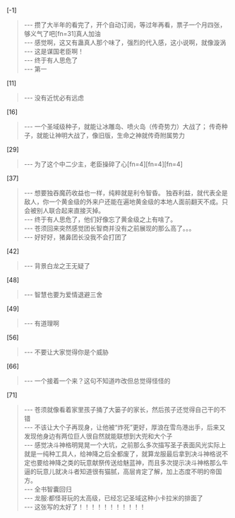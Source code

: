 
[-1] 
>--- 攒了大半年的看完了，开个自动订阅，等过年再看，票子一个月四张，够义气了吧[fn=31]真人加油<br>
>--- 感觉啊，这又有蛊真人那个味了，强烈的代入感，这小说啊，就像漩涡<br>
>--- 这是谋国老臣啊！<br>
>--- 终于有人思危了<br>
>--- 第一<br>

[11] 
>--- 没有近忧必有远虑<br>

[16] 
>--- 一个圣域级种子，就能让冰雕岛、喷火岛（传奇势力）大战了；
传奇种子，就能让神明大战了，像旧版，生命之神就传奇附属势力<br>

[29] 
>--- 为了这个中二少主，老臣操碎了心[fn=4][fn=4][fn=4]<br>

[37] 
>--- 想要独吞魔药收益也一样，纯粹就是利令智昏。
独吞利益，就代表全是敌人，你一个黄金级的外来户还能在遍地黄金级的本地人面前翻天不成。只会被别人联合起来直接灭掉。<br>
>--- 终于有人思危了，他们好像忘了黄金级之上有啥了。<br>
>--- 苍须回来突然感觉团长智商并没有之前展现的那么高了。。。<br>
>--- 好好好，猪鼻团长没我不会打团了<br>

[42] 
>--- 背景白龙之王无疑了<br>

[48] 
>--- 智慧也要为爱情退避三舍<br>

[49] 
>--- 有道理啊<br>

[56] 
>--- 不要让大家觉得你是个威胁<br>

[66] 
>--- 一个接着一个来？这句不知道咋改但总觉得怪怪的<br>

[71] 
>--- 苍须就像看着家里孩子捅了大篓子的家长，然后孩子还觉得自己干的不错<br>
>--- 不该让大个子再现身，让他被“炸死”更好，厚浪在雪鸟港出手，后来又发现他身边有两位巨人很自然就能联想到大兜和大个子<br>
>--- 感觉决斗神格明晃晃一个大坑，之前那么多次描写圣子表面风光实际上就是一纯种工具人，给神降之后全都废了，就算龙服最后拿到决斗神格说不定也要给神降之类的玩意献祭传送给魅蓝神，而且多次提示决斗神格那么牛逼的玩意儿就决斗者知道很有猫腻，高层肯定了解，加上态度不明的帝国方。<br>
>--- 全书智囊回归<br>
>--- 龙服:都怪哥玩的太高级，已经忘记圣域这种小卡拉米的排面了<br>
>--- 这张写的太好了！！！！！！！！！！！<br>
